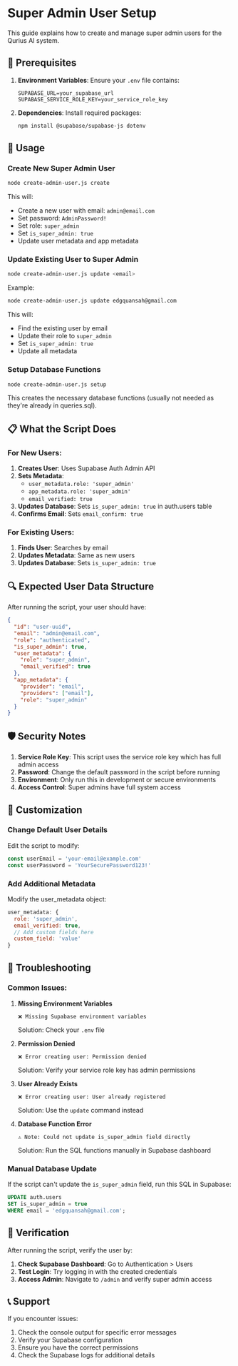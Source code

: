 # Super Admin User Setup

This guide explains how to create and manage super admin users for the Qurius AI system.

## 🔧 Prerequisites

1. **Environment Variables**: Ensure your `.env` file contains:
   ```
   SUPABASE_URL=your_supabase_url
   SUPABASE_SERVICE_ROLE_KEY=your_service_role_key
   ```

2. **Dependencies**: Install required packages:
   ```bash
   npm install @supabase/supabase-js dotenv
   ```

## 🚀 Usage

### Create New Super Admin User

```bash
node create-admin-user.js create
```

This will:
- Create a new user with email: `admin@email.com`
- Set password: `AdminPassword!`
- Set role: `super_admin`
- Set `is_super_admin: true`
- Update user metadata and app metadata

### Update Existing User to Super Admin

```bash
node create-admin-user.js update <email>
```

Example:
```bash
node create-admin-user.js update edgquansah@gmail.com
```

This will:
- Find the existing user by email
- Update their role to `super_admin`
- Set `is_super_admin: true`
- Update all metadata

### Setup Database Functions

```bash
node create-admin-user.js setup
```

This creates the necessary database functions (usually not needed as they're already in queries.sql).

## 📋 What the Script Does

### For New Users:
1. **Creates User**: Uses Supabase Auth Admin API
2. **Sets Metadata**: 
   - `user_metadata.role: 'super_admin'`
   - `app_metadata.role: 'super_admin'`
   - `email_verified: true`
3. **Updates Database**: Sets `is_super_admin: true` in auth.users table
4. **Confirms Email**: Sets `email_confirm: true`

### For Existing Users:
1. **Finds User**: Searches by email
2. **Updates Metadata**: Same as new users
3. **Updates Database**: Sets `is_super_admin: true`

## 🔍 Expected User Data Structure

After running the script, your user should have:

```json
{
  "id": "user-uuid",
  "email": "admin@email.com",
  "role": "authenticated",
  "is_super_admin": true,
  "user_metadata": {
    "role": "super_admin",
    "email_verified": true
  },
  "app_metadata": {
    "provider": "email",
    "providers": ["email"],
    "role": "super_admin"
  }
}
```

## 🛡️ Security Notes

1. **Service Role Key**: This script uses the service role key which has full admin access
2. **Password**: Change the default password in the script before running
3. **Environment**: Only run this in development or secure environments
4. **Access Control**: Super admins have full system access

## 🔧 Customization

### Change Default User Details

Edit the script to modify:
```javascript
const userEmail = 'your-email@example.com'
const userPassword = 'YourSecurePassword123!'
```

### Add Additional Metadata

Modify the user_metadata object:
```javascript
user_metadata: {
  role: 'super_admin',
  email_verified: true,
  // Add custom fields here
  custom_field: 'value'
}
```

## 🚨 Troubleshooting

### Common Issues:

1. **Missing Environment Variables**
   ```
   ❌ Missing Supabase environment variables
   ```
   Solution: Check your `.env` file

2. **Permission Denied**
   ```
   ❌ Error creating user: Permission denied
   ```
   Solution: Verify your service role key has admin permissions

3. **User Already Exists**
   ```
   ❌ Error creating user: User already registered
   ```
   Solution: Use the `update` command instead

4. **Database Function Error**
   ```
   ⚠️ Note: Could not update is_super_admin field directly
   ```
   Solution: Run the SQL functions manually in Supabase dashboard

### Manual Database Update

If the script can't update the `is_super_admin` field, run this SQL in Supabase:

```sql
UPDATE auth.users 
SET is_super_admin = true 
WHERE email = 'edgquansah@gmail.com';
```

## 🎯 Verification

After running the script, verify the user by:

1. **Check Supabase Dashboard**: Go to Authentication > Users
2. **Test Login**: Try logging in with the created credentials
3. **Access Admin**: Navigate to `/admin` and verify super admin access

## 📞 Support

If you encounter issues:
1. Check the console output for specific error messages
2. Verify your Supabase configuration
3. Ensure you have the correct permissions
4. Check the Supabase logs for additional details 